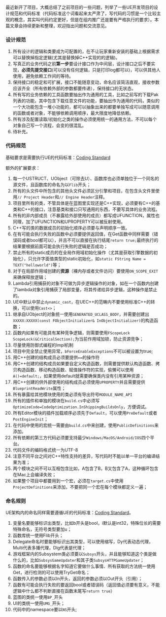 最近新开了项目，大概总结了之前项目的一些问题，列举了一些UE开发项目的设计规范和代码标准（代码标准这个词看起来太严肃了，写代码的习惯是一个比较主观的概念，其实叫代码约定更好，但是在组内推广还是要有严格执行的要求）。本篇文章会持续更新和整理，欢迎指出问题和交流意见。

### 设计规范

1. 所有设计的逻辑和类要成为可配置的，在不让玩家重新安装的基础上根据需求可以替换掉指定逻辑(尤其是替换掉C++实现的的逻辑)。
2. 写真正的业务代码之前**第一步**要设计接口作为中间层，设计接口之后不要实现，**必须先提交接口**(可以没有任何逻辑，只是打印log都可以)，可以供其他人使用，避免依赖工作间的等待。
3. 保持接口的稳定和可扩展，接口不能随意变动，命名应该简洁直观，接收参数应该齐全（所有依赖外部的参数都要传递），保持接口的无状态。
4. 所有写的业务依赖的工具函数要抽出作为通用的工具，比如之前写的下载Pak列表的功能，其中包含下载任意文件的功能，要抽出作为通用的代码，类似的一个大功能包含一堆小功能的，都可以抽象出来的都要单独写成可以随意调用的函数或者对象，不能够依赖调用顺序，最大限度地降低依赖。
5. 所有涉及配置读取/初始化之类的操作必须使用统一的通用方法，不可以每个对象自己写一个流程，会变的很混乱。
6. 待补充。

### 代码规范

基础要求是需要执行UE的代码标准：[Coding Standard](https://docs.unrealengine.com/en-US/Programming/Development/CodingStandard/index.html)

额外的扩展要求：

1. 每一个USTRUCT、UObject（可除去U）、函数库也必须单独位于一个同名的源文件，且函数库的命名为以`Flib`开头；
2. 所有的头文件中所包含的其他头文件必须区分引擎和项目，在包含头文件里使用`// Project Header`和`// Engine Header`注释。
3. 项目里所有的类，不管具体是在蓝图里实现还是C++实现，必须要有C++的基类和C++的接口，注意基类和接口只写通用的东西，不要写具体的业务流程。
4. 所有的非内部成员（不暴露给外部使用的成员）都写成UFUNCTION，属性也同理，加了UFUNCTION和UPROPERTY可以被反射使用。
5. C++写的类的数据成员的初始化顺序必须要与声明顺序一致。
6. 在有可能会执行失败的函数中必须要提供返回值，在Get函数中同样需要（错误码或者bool都可以），并且不可以直接在执行结尾`return true;`最终执行的结果要根据前面可能会执行失败的逻辑是否成功；
7. 禁止所有的static成员的在全局作用域初始化操作（尤其是获取引擎数据的初始化），只允许字面值类型的static初始化，如`static FString Name = TEXT("helloworld")`等；
8. 对于在局部作用域创建的**资源**（裸内存或者文件访问）要使用`ON_SCOPE_EXIT`来确保释放逻辑；
9. Lambda引用捕获的对象不可做为异步逻辑操作的对象，如在一个函数内创建了lambda对象引用捕获了局部变量，将其传递给异步逻辑，这种操作是禁止的。
10. UE中默认中禁止`dynamic_cast`，在UEC++的范畴内不要使用标准C++的转换，可以使用`Cast<>`；
11. 继承自UObject的对象统一使用`GENERATED_UCLASS_BODY`，并需要创建出`XXXXX:XXXXX(const FObjectInitializer& InObjectInitializer)`的构造函数；
12. 函数内如果有可能具有某种竞争逻辑，则需要使用`FScopeLock ScopeLock(&CriticalSection);`为当前作用域加锁，防止资源竞争；
13. 尽量使用防御式编程的Impl机制
14. 项目中完全禁止使用异常，`bForceEnableExceptions`不可以被设置为true;
15. 用C++创建的结构成员必须要提供`==`的操作符
16. 用C++创建的结构成员如果要自定义构造函数，则需要提供默认构造函数、拷贝构造函数、移动构造函数、赋值操作符的实现，偷懒可以使用`A()=default;`，如果使用default就需要确保类内没有引用某种资源；
17. 用C++创建的供外部使用的结构成员必须使用`UPROPERTY`并且需要提供`BlueprintReadWrite`属性；
18. 所有暴露给其他模块使用的类必须有导出符号`MODULE_NAME_API`
19. 所有的插件和单独的模块在`build.cs`中必须写`OptimizeCode=CodeOptimization.InShippingBuildsOnly`，方便调试。
20. 所有Editor模块的插件加载顺序必须先于`Default`，可以使用`PreDefault`或者`PostEngineInit`；
21. 在代码中使用的宏统一需要由`build.cs`中来创建，使用`PublicDefinitions`来添加。
22. 所有依赖的第三方代码必须要支持最少`Windows/MacOS/Android/IOS`四个平台。
23. 代码文件的编码格式统一为UTF-8
24. 注意不同平台之间对C++特性支持的差异，写代码时不能以单一平台的编译结果为准；
25. 两个模块之间不可以互相包含比如，A包含了B，B又包含了A，这种循环包含在Mac上会编译失败；
26. 如果整个项目中都要用到一个宏，必须在`target.cs`中使用`ProjectDefinitions`来添加，不要把同一个宏在每个模块都定义一遍；

### 命名规则
UE架构内的命名同样需要遵循UE的代码标准：[Coding Standard](https://docs.unrealengine.com/en-US/Programming/Development/CodingStandard/index.html)。

1. 变量名要能够标识出类型，比如b开头是bool，i默认是int32，特殊位长的需要特殊命名，无符号类型要加u；
2. 函数库统一使用Flib开头；
3. Delegate命名时要能够标识出其类型，可以使用缩写，Dy代表动态代理，Multi代表多播代理，Dlg代表是代理；
4. 游戏框架内的Subsystem类必须要以`Subsys`开头，并且能够知道这个类是做什么的，比如`SubsysGameUpdater`和其子类`SubsysHTTPGameUpdater`；
5. 函数的命名要能够根据名字知道它要做什么事情、所有获取的方法统一使用Get，进行检测的可以使用TryGet命名；
6. 函数传入的参数必须以In开头，返回的参数必须以Out开头（引用）；
7. 函数有可能会执行失败的要返回bool或者错误码（返回值必须要有意义，不能逻辑中什么都不判断直接在函数末尾写`return true`）
8. 蓝图的类统一使用`BP_`开头
9. UI的类统一使用`UMG_`开头；
10. 代码中的namespace要以`NS`开头;
